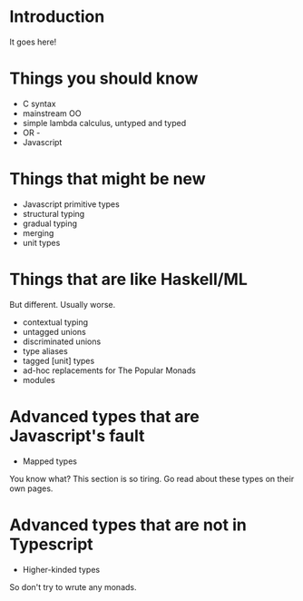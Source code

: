 # Introduction

It goes here!

# Things you should know

- C syntax
- mainstream OO
- simple lambda calculus, untyped and typed
- OR -
- Javascript

# Things that might be new

- Javascript primitive types
- structural typing
- gradual typing
- merging
- unit types

# Things that are like Haskell/ML

But different. Usually worse. 

- contextual typing
- untagged unions
- discriminated unions
- type aliases
- tagged [unit] types
- ad-hoc replacements for The Popular Monads
- modules

# Advanced types that are Javascript's fault

- Mapped types

You know what? This section is so tiring. Go read about these types on their own pages.

# Advanced types that are not in Typescript

- Higher-kinded types

So don't try to wrute any monads.
